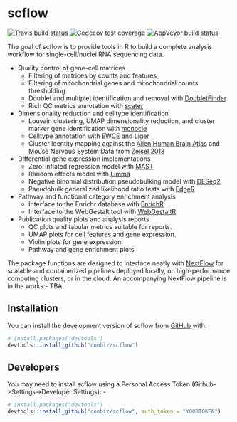 
<!-- README.md is generated from README.Rmd. Please edit that file -->

# scflow

<!-- badges: start -->

[![Travis build
status](https://travis-ci.org/combiz/scflow.svg?branch=master)](https://travis-ci.org/combiz/scflow)
[![Codecov test
coverage](https://codecov.io/gh/combiz/scflow/branch/master/graph/badge.svg)](https://codecov.io/gh/combiz/scflow?branch=master)
[![AppVeyor build
status](https://ci.appveyor.com/api/projects/status/github/combiz/scflow?branch=master&svg=true)](https://ci.appveyor.com/project/combiz/scflow)
<!-- badges: end -->

The goal of scflow is to provide tools in R to build a complete analysis
workflow for single-cell/nuclei RNA sequencing data.

  - Quality control of gene-cell matrices
      - Filtering of matrices by counts and features
      - Filtering of mitochondrial genes and mitochondrial counts
        thresholding
      - Doublet and multiplet identification and removal with
        [DoubletFinder](https://github.com/chris-mcginnis-ucsf/DoubletFinder)
      - Rich QC metrics annotation with
        [scater](https://github.com/davismcc/scater)
  - Dimensionality reduction and celltype identification
      - Louvain clustering, UMAP dimensionality reduction, and cluster
        marker gene identification with
        [monocle](https://github.com/cole-trapnell-lab/monocle-release)
      - Celltype annotation with
        [EWCE](https://github.com/NathanSkene/EWCE) and
        [Liger](https://github.com/MacoskoLab/liger)
      - Cluster identity mapping against the [Allen Human Brain
        Atlas](https://www.brain-map.org) and Mouse Nervous System Data
        from [Zeisel 2018](https://doi.org/10.1016/j.cell.2018.06.021)
  - Differential gene expression implementations
      - Zero-inflated regression model with
        [MAST](https://github.com/RGLab/MAST)
      - Random effects model with [Limma](https://github.com/cran/limma)
      - Negative binomial distribution pseudobulking model with
        [DESeq2](https://github.com/mikelove/DESeq2)
      - Pseudobulk generalized likelihood ratio tests with
        [EdgeR](https://github.com/StoreyLab/edge)
  - Pathway and functional category enrichment analysis
      - Interface to the Enrichr database with
        [EnrichR](https://github.com/cran/enrichR)
      - Interface to the WebGestalt tool with
        [WebGestaltR](http://www.webgestalt.org/)
  - Publication quality plots and analysis reports
      - QC plots and tabular metrics suitable for reports.
      - UMAP plots for cell features and gene expression.
      - Violin plots for gene expression.
      - Pathway and gene enrichment plots

The package functions are designed to interface neatly with
[NextFlow](https://www.nextflow.io/) for scalable and containerized
pipelines deployed locally, on high-performance computing clusters, or
in the cloud. An accompanying NextFlow pipeline is in the works - TBA.

## Installation

You can install the development version of scflow from
[GitHub](https://github.com/) with:

``` r
# install.packages("devtools")
devtools::install_github("combiz/scflow")
```

## Developers

You may need to install scflow using a Personal Access Token
(Github-\>Settings-\>Developer Settings): -

``` r
# install.packages("devtools")
devtools::install_github("combiz/scflow", auth_token = "YOURTOKEN")
```
